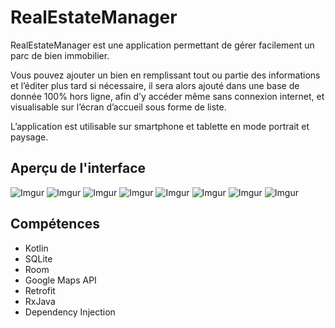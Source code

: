# RealEstateManager
RealEstateManager est une application permettant de gérer facilement un parc de bien immobilier.

Vous pouvez ajouter un bien en remplissant tout ou partie des informations et l’éditer plus tard si nécessaire, il sera alors ajouté dans une base de donnée 100% hors ligne, afin d’y accéder même sans connexion internet, et visualisable sur l’écran d’accueil sous forme de liste.

L’application est utilisable sur smartphone et tablette en mode portrait et paysage.

## Aperçu de l'interface

![Imgur](https://imgur.com/cC3LNnz.png)
![Imgur](https://imgur.com/yzfwoPu.png)
![Imgur](https://imgur.com/FtAtMS5.png)
![Imgur](https://imgur.com/Rmm6JnB.png)
![Imgur](https://imgur.com/ttQDeQ5.png)
![Imgur](https://imgur.com/zCBGSwO.png)
![Imgur](https://imgur.com/RBYhDIT.png)
![Imgur](https://imgur.com/YK0IeJm.png)

## Compétences

* Kotlin
* SQLite
* Room
* Google Maps API
* Retrofit
* RxJava
* Dependency Injection

